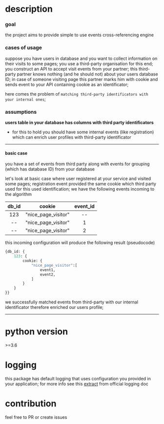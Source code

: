 # description

### goal
    
the project aims to provide simple to use events cross-referencing engine

### cases of usage
suppose you have users in database and you want to collect information on their visits to some pages; you use a third-party organisation for this end; you construct an API to accept visit events from your partner; this third-party partner knows nothing (and he should not) about your users database ID; in case of someone visiting page this partner marks him with cookie and sends event to your API containing cookie as an identificator;

here comes the problem of `matching third-party identificators with your internal ones`; 

### assumptions
**users table in your database has columns with third party identificators**
* for this to hold you should have some internal events (like registration) which can enrich user profiles with third-party identificator
___
#### basic case
you have a set of events from third party along with events for grouping (which has database ID) from your database  

let's look at basic case where user registered at your service and visited some pages; registration event provided the same cookie which third party used for this used identification; we have the following events incoming to the algorithm
 
**db_id**|**cookie**|**event_id**
:---:|:---:|:---:
123| "nice_page_visitor"| --
--|"nice_page_visitor"|1
--|"nice_page_visitor"|2

this incoming configuration will produce the following result (pseudocode)

```python
{db_id: { 
    123: {
        cookie: {
            "nice_page_visitor":[
                event1,
                event2,
            ]
        }
    }
}}
```

we successfully matched events from third-party with our internal identificator therefore enriched our users profile; 
___

# python version
\>=3.6

# logging
this package has default logging that uses configuration you provided in your application; for more info see this  [extract](https://docs.python.org/3/howto/logging.html#logging-from-multiple-modules) from official logging doc

# contribution
feel free to PR or create issues